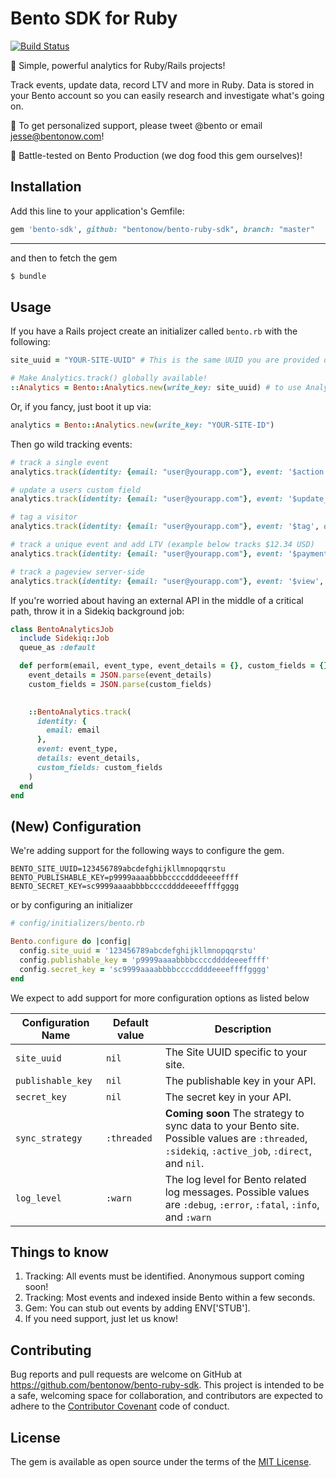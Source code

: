 # Bento SDK for Ruby
[![Build Status](https://travis-ci.org/bentonow/bento-ruby-sdk.svg?branch=master)](https://travis-ci.org/bentonow/bento-ruby-sdk)

🍱 Simple, powerful analytics for Ruby/Rails projects!

Track events, update data, record LTV and more in Ruby. Data is stored in your Bento account so you can easily research and investigate what's going on.

👋 To get personalized support, please tweet @bento or email jesse@bentonow.com!

🐶 Battle-tested on Bento Production (we dog food this gem ourselves)!

## Installation

Add this line to your application's Gemfile:

```ruby
gem 'bento-sdk', github: "bentonow/bento-ruby-sdk", branch: "master"
```
****

and then to fetch the gem

```bash
$ bundle
```

## Usage

If you have a Rails project create an initializer called `bento.rb` with the following:
```ruby
site_uuid = "YOUR-SITE-UUID" # This is the same UUID you are provided during onboarding. You can also find it by clicking on the gear icon on the top right and visiting "Site Configuration".

# Make Analytics.track() globally available!
::Analytics = Bento::Analytics.new(write_key: site_uuid) # to use Analytics.track() globally across your application!
```

Or, if you fancy, just boot it up via:
```ruby
analytics = Bento::Analytics.new(write_key: "YOUR-SITE-ID")
```

Then go wild tracking events:
```ruby
# track a single event
analytics.track(identity: {email: "user@yourapp.com"}, event: '$action', details: {action_information: "api_test"})

# update a users custom field
analytics.track(identity: {email: "user@yourapp.com"}, event: '$update_details', custom_fields: {favourite_meal: "bento box"})

# tag a visitor
analytics.track(identity: {email: "user@yourapp.com"}, event: '$tag', details: {tag: "customer"})

# track a unique event and add LTV (example below tracks $12.34 USD)
analytics.track(identity: {email: "user@yourapp.com"}, event: '$payment', details: {value: {amount: 1234, currency: "USD"}, unique: {key: 123456}})

# track a pageview server-side
analytics.track(identity: {email: "user@yourapp.com"}, event: '$view', page: {url: "api_test", title: ""})

```

If you're worried about having an external API in the middle of a critical path, throw it in a Sidekiq background job:
```ruby
class BentoAnalyticsJob
  include Sidekiq::Job
  queue_as :default

  def perform(email, event_type, event_details = {}, custom_fields = {})
    event_details = JSON.parse(event_details)
    custom_fields = JSON.parse(custom_fields)

    
    ::BentoAnalytics.track(
      identity: {
        email: email
      },
      event: event_type,
      details: event_details,
      custom_fields: custom_fields
    )
  end
end
```

## (New) Configuration

We're adding support for the following ways to configure the gem.

```shell
BENTO_SITE_UUID=123456789abcdefghijkllmnopqqrstu
BENTO_PUBLISHABLE_KEY=p9999aaaabbbbccccddddeeeeffff
BENTO_SECRET_KEY=sc9999aaaabbbbccccddddeeeeffffgggg

```

or by configuring an initializer

```ruby
# config/initializers/bento.rb

Bento.configure do |config|
  config.site_uuid = '123456789abcdefghijkllmnopqqrstu'
  config.publishable_key = 'p9999aaaabbbbccccddddeeeeffff'
  config.secret_key = 'sc9999aaaabbbbccccddddeeeeffffgggg'
end
```

We expect to add support for more configuration options as listed below

| Configuration Name | Default value | Description                                                                                                                                     |
| ------------------ | ------------- | ----------------------------------------------------------------------------------------------------------------------------------------------- |
| `site_uuid`        | `nil`         | The Site UUID specific to your site.                                                                                                            |
| `publishable_key`  | `nil`         | The publishable key in your API.                                                                                                                |
| `secret_key`       | `nil`         | The secret key in your API.                                                                                                                     |
| `sync_strategy`    | `:threaded`   | **Coming soon** The strategy to sync data to your Bento site. Possible values are `:threaded`, `:sidekiq`, `:active_job`, `:direct`, and `nil`. |
| `log_level`        | `:warn`       | The log level for Bento related log messages. Possible values are `:debug`, `:error`, `:fatal`, `:info`, and `:warn`                            |


## Things to know

1. Tracking: All events must be identified. Anonymous support coming soon!
2. Tracking: Most events and indexed inside Bento within a few seconds.
3. Gem: You can stub out events by adding ENV['STUB'].
4. If you need support, just let us know!

## Contributing

Bug reports and pull requests are welcome on GitHub at https://github.com/bentonow/bento-ruby-sdk. This project is intended to be a safe, welcoming space for collaboration, and contributors are expected to adhere to the [Contributor Covenant](http://contributor-covenant.org) code of conduct.


## License

The gem is available as open source under the terms of the [MIT License](http://opensource.org/licenses/MIT).
